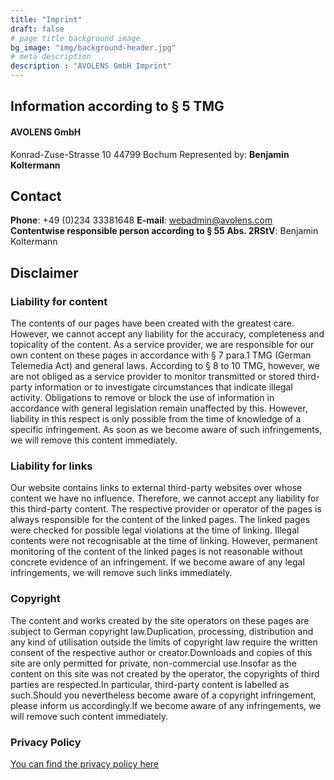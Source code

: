 ```yaml
---
title: "Imprint"
draft: false
# page title background image
bg_image: "img/background-header.jpg"
# meta description
description : "AVOLENS GmbH Imprint"
---
```


## Information according to § 5 TMG

#### AVOLENS GmbH

Konrad-Zuse-Strasse 10
44799 Bochum
Represented by:
**Benjamin Koltermann**

## Contact

**Phone**: +49 (0)234 33381648
**E-mail**: webadmin@avolens.com
**Contentwise responsible person according to § 55 Abs. 2RStV**: Benjamin Koltermann

## Disclaimer

### Liability for content

The contents of our pages have been created with the greatest care. However, we cannot accept any liability for the accuracy, completeness and topicality of the content. As a service provider, we are responsible for our own content on these pages in accordance with § 7 para.1 TMG (German Telemedia Act) and general laws. According to § 8 to 10 TMG, however, we are not obliged as a service provider to monitor transmitted or stored third-party information or to investigate circumstances that indicate illegal activity. Obligations to remove or block the use of information in accordance with general legislation remain unaffected by this. However, liability in this respect is only possible from the time of knowledge of a specific infringement. As soon as we become aware of such infringements, we will remove this content immediately.

### Liability for links

Our website contains links to external third-party websites over whose content we have no influence. Therefore, we cannot accept any liability for this third-party content. The respective provider or operator of the pages is always responsible for the content of the linked pages. The linked pages were checked for possible legal violations at the time of linking. Illegal contents were not recognisable at the time of linking. However, permanent monitoring of the content of the linked pages is not reasonable without concrete evidence of an infringement. If we become aware of any legal infringements, we will remove such links immediately.

### Copyright

The content and works created by the site operators on these pages are subject to German copyright law.Duplication, processing, distribution and any kind of utilisation outside the limits of copyright law require the written consent of the respective author or creator.Downloads and copies of this site are only permitted for private, non-commercial use.Insofar as the content on this site was not created by the operator, the copyrights of third parties are respected.In particular, third-party content is labelled as such.Should you nevertheless become aware of a copyright infringement, please inform us accordingly.If we become aware of any infringements, we will remove such content immediately.

### Privacy Policy

[You can find the privacy policy here](/privacy-policy)
